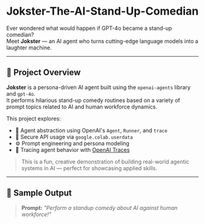 # Jokster-The-AI-Stand-Up-Comedian

Ever wondered what would happen if GPT-4o became a stand-up comedian?  
Meet **Jokster** — an AI agent who turns cutting-edge language models into a laughter machine.

---
## 🎯 Project Overview

**Jokster** is a persona-driven AI agent built using the `openai-agents` library and `gpt-4o`.  
It performs hilarious stand-up comedy routines based on a variety of prompt topics related to AI and human workforce dynamics.

This project explores:

- 🧠 Agent abstraction using OpenAI's `Agent`, `Runner`, and `trace`
- 🔐 Secure API usage via `google.colab.userdata`
- ⚙️ Prompt engineering and persona modeling
- 🧾 Tracing agent behavior with [OpenAI Traces](https://platform.openai.com/traces)

> This is a fun, creative demonstration of building real-world agentic systems in AI — perfect for showcasing applied skills.
---

## 🧪 Sample Output

> **Prompt:** *"Perform a standup comedy about AI against human workforce!"*
